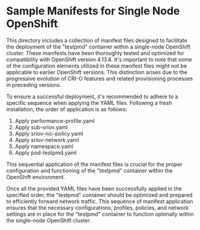 # Sample Manifests for Single Node OpenShift

This directory includes a collection of manifest files designed to facilitate the deployment of the "testpmd" container within a single-node OpenShift cluster. These manifests have been thoroughly tested and optimized for compatibility with OpenShift version 4.13.6. It's important to note that some of the configuration elements utilized in these manifest files might not be applicable to earlier OpenShift versions. This distinction arises due to the progressive evolution of CRI-O features and related provisioning processes in preceding versions.

To ensure a successful deployment, it's recommended to adhere to a specific sequence when applying the YAML files. Following a fresh installation, the order of application is as follows:

1. Apply performance-profile.yaml
2. Apply sub-sriov.yaml
3. Apply sriov-nic-policy.yaml
4. Apply sriov-network.yaml
5. Apply namespace.yaml
6. Apply pod-testpmd.yaml

This sequential application of the manifest files is crucial for the proper configuration and functioning of the "testpmd" container within the OpenShift environment.

Once all the provided YAML files have been successfully applied in the specified order, the "testpmd" container should be optimized and prepared to efficiently forward network traffic. This sequence of manifest application ensures that the necessary configurations, profiles, policies, and network settings are in place for the "testpmd" container to function optimally within the single-node OpenShift cluster.


